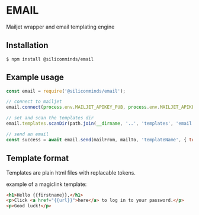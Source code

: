 # EMAIL
Mailjet wrapper and email templating engine

## Installation
```console
$ npm install @siliconminds/email
```

## Example usage
```javascript
const email = require('@siliconminds/email');

// connect to mailjet
email.connect(process.env.MAILJET_APIKEY_PUB, process.env.MAILJET_APIKEY_PRIV);

// set and scan the templates dir
email.templates.scanDir(path.join(__dirname, '..', 'templates', 'email'));

// send an email
const success = await email.send(mailFrom, mailTo, 'templateName', { tokenName: value });
```

## Template format
Templates are plain html files with replacable tokens.

example of a magiclink template:
```html
<h1>Hello {{firstname}},</h1>
<p>Click <a href="{{url}}">here</a> to log in to your password.</p>
<p>Good luck!</p>
```
